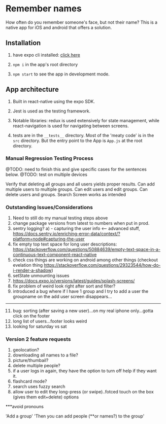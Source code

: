 # Remember names

How often do you remember someone's face, but not their name? This is a native app for iOS and android that offers a solution.

## Installation

1. have expo cli installed: [click here](https://docs.expo.io/versions/v31.0.0/introduction/installation)

2. `npm i` in the app's root directory

3. `npm start` to see the app in development mode. 

## App architecture

1. Built in react-native using the expo SDK. 

2. Jest is used as the testing framework.

3. Notable libraries: redux is used extensively for state management, while react-navigation is used for navigating between screens.

4. tests are in the `__tests__` directory.  Most of the 'meaty code' is in the `src` directory. But the entry point to the App is `App.js` at the root directory.

### Manual Regression Testing Process

@TODO: need to finish this and give specific cases for the sentences below. 
@TODO: test on multiple devices

Verify that deleting all groups and all users yields proper results.
Can add multiple users to multiple groups.
Can edit users and edit groups.
Can delete users and groups.
Search Screen works as intended

 
### Outstanding Issues/Considerations
1) Need to still do my manual testing steps above
2) change package versions from latest to numbers when put in prod.
3) sentry logging?
  a) - capturing the user info <--  advanced stuff, https://docs.sentry.io/enriching-error-data/context/?platform=node#capturing-the-user
4) fix empty top text space for long user descriptions: https://stackoverflow.com/questions/50884639/empty-text-space-in-a-continuous-text-component-react-native
5) check css things are working on android among other things (checkout evelation thing https://stackoverflow.com/questions/29323544/how-do-i-render-a-shadow)
6) setState unmounting issues
7) https://docs.expo.io/versions/latest/guides/splash-screens/
9) fix problem of weird look right after sort and filter?
10) introduced a bug where if I have 1 group and I try to add a user the groupname on the add user screen disappears...
---
11) bug: sorting (after saving a new user)...on my real iphone only...gotta click on the footer
12) long list of users...footer looks weird
13) looking for saturday  vs sat


### Version 2 feature requests
1) geolocation?
2) downloading all names to a file?
3) picture/thumbail?
4) delete multiple people?
5) if a user logs in again, they have the option to turn off help if they want it.
6) flashcard mode?
7) search uses fuzzy search
8) allow user to edit they long-press (or swipe)..fotced touch on the box (gives them edit+delete) options

***avoid pronouns

'Add a group'
'Then you can add people (**or names?) to the group'



